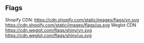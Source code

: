 ## Flags
Shopify CDN: 
https://cdn.shopify.com/static/images/flags/vn.svg
https://cdn.shopify.com/static/images/flags/us.svg
Weglot CDN
https://cdn.weglot.com/flags/shiny/vn.svg
https://cdn.weglot.com/flags/shiny/us.svg
